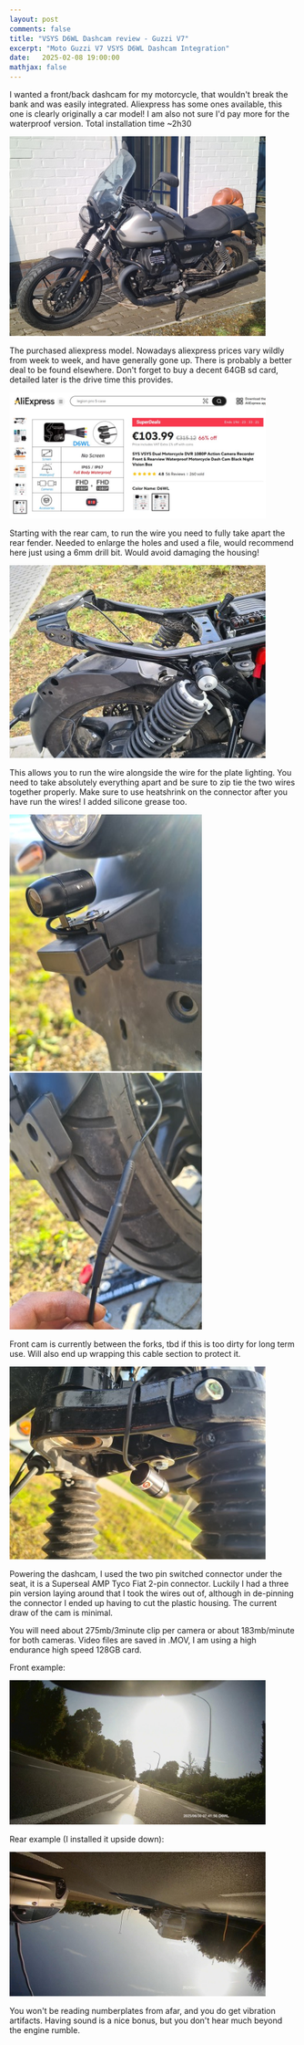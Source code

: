 ```yaml
---
layout: post
comments: false
title: "VSYS D6WL Dashcam review - Guzzi V7"
excerpt: "Moto Guzzi V7 VSYS D6WL Dashcam Integration"
date:   2025-02-08 19:00:00
mathjax: false
---
```


I wanted a front/back dashcam for my motorcycle, that wouldn't break the bank and was easily integrated. Aliexpress has some ones available, this one is clearly originally a car model! I am also not sure I'd pay more for the waterproof version.
Total installation time ~2h30

<div class="imgcap">
<img style="max-width: 450px; max-height: 500px" src="/assets/guzzi/before_guzzi.jpg">
</div>

The purchased aliexpress model. Nowadays aliexpress prices vary wildly from week to week, and have generally gone up. There is probably a better deal to be found elsewhere. Don't forget to buy a decent 64GB sd card, detailed later is the drive time this provides.

<div class="imgcap">
<img style="max-width: 450px; max-height: 500px" src="/assets/guzzi/ali.jpg">
</div>

Starting with the rear cam, to run the wire you need to fully take apart the rear fender. Needed to enlarge the holes and used a file, would recommend here just using a 6mm drill bit. Would avoid damaging the housing!


<div class="imgcap">
<img style="max-width: 450px; max-height: 500px" src="/assets/guzzi/rear_fender.jpg">
</div>

This allows you to run the wire alongside the wire for the plate lighting. You need to take absolutely everything apart and be sure to zip tie the two wires together properly. Make sure to use heatshrink on the connector after you have run the wires! I added silicone grease too.

<div class="imgcap">
<img style="max-width: 450px; max-height: 500px" src="/assets/guzzi/cam_mount.jpg">
</div>

<div class="imgcap">
<img style="max-width: 450px; max-height: 500px" src="/assets/guzzi/heat.jpg">
</div>

Front cam is currently between the forks, tbd if this is too dirty for long term use. Will also end up wrapping this cable section to protect it.

<div class="imgcap">
<img style="max-width: 450px; max-height: 500px" src="/assets/guzzi/front_cam.jpg">
</div>

Powering the dashcam, I used the two pin switched connector under the seat, it is a Superseal AMP Tyco Fiat 2-pin connector. Luckily I had a three pin version laying around that I took the wires out of, although in de-pinning the connector I ended up having to cut the plastic housing. The current draw of the cam is minimal. 

You will need about 275mb/3minute clip per camera or about 183mb/minute for both cameras. Video files are saved in .MOV, I am using a high endurance high speed 128GB card.

Front example:
<div class="imgcap">
<img style="max-width: 450px; max-height: 500px" src="/assets/guzzi/vlcsnap-2025-08-03-10h25m57s706.jpg">
</div>


Rear example (I installed it upside down):
<div class="imgcap">
<img style="max-width: 450px; max-height: 500px" src="/assets/guzzi/vlcsnap-2025-08-03-10h26m34s648.jpg">
</div>

You won't be reading numberplates from afar, and you do get vibration artifacts. Having sound is a nice bonus, but you don't hear much beyond the engine rumble.